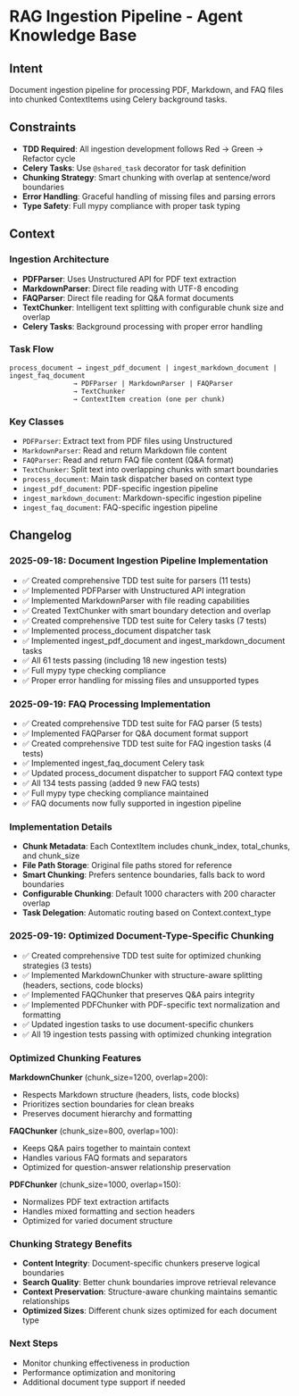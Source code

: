 # RAG Ingestion Pipeline - Agent Knowledge Base

## Intent

Document ingestion pipeline for processing PDF, Markdown, and FAQ files into chunked ContextItems using Celery background tasks.

## Constraints

- **TDD Required**: All ingestion development follows Red → Green → Refactor cycle
- **Celery Tasks**: Use `@shared_task` decorator for task definition
- **Chunking Strategy**: Smart chunking with overlap at sentence/word boundaries
- **Error Handling**: Graceful handling of missing files and parsing errors
- **Type Safety**: Full mypy compliance with proper task typing

## Context

### Ingestion Architecture

- **PDFParser**: Uses Unstructured API for PDF text extraction
- **MarkdownParser**: Direct file reading with UTF-8 encoding
- **FAQParser**: Direct file reading for Q&A format documents
- **TextChunker**: Intelligent text splitting with configurable chunk size and overlap
- **Celery Tasks**: Background processing with proper error handling

### Task Flow

```
process_document → ingest_pdf_document | ingest_markdown_document | ingest_faq_document
                → PDFParser | MarkdownParser | FAQParser
                → TextChunker
                → ContextItem creation (one per chunk)
```

### Key Classes

- `PDFParser`: Extract text from PDF files using Unstructured
- `MarkdownParser`: Read and return Markdown file content
- `FAQParser`: Read and return FAQ file content (Q&A format)
- `TextChunker`: Split text into overlapping chunks with smart boundaries
- `process_document`: Main task dispatcher based on context type
- `ingest_pdf_document`: PDF-specific ingestion pipeline
- `ingest_markdown_document`: Markdown-specific ingestion pipeline
- `ingest_faq_document`: FAQ-specific ingestion pipeline

## Changelog

### 2025-09-18: Document Ingestion Pipeline Implementation

- ✅ Created comprehensive TDD test suite for parsers (11 tests)
- ✅ Implemented PDFParser with Unstructured API integration
- ✅ Implemented MarkdownParser with file reading capabilities
- ✅ Created TextChunker with smart boundary detection and overlap
- ✅ Created comprehensive TDD test suite for Celery tasks (7 tests)
- ✅ Implemented process_document dispatcher task
- ✅ Implemented ingest_pdf_document and ingest_markdown_document tasks
- ✅ All 61 tests passing (including 18 new ingestion tests)
- ✅ Full mypy type checking compliance
- ✅ Proper error handling for missing files and unsupported types

### 2025-09-19: FAQ Processing Implementation

- ✅ Created comprehensive TDD test suite for FAQ parser (5 tests)
- ✅ Implemented FAQParser for Q&A document format support
- ✅ Created comprehensive TDD test suite for FAQ ingestion tasks (4 tests)
- ✅ Implemented ingest_faq_document Celery task
- ✅ Updated process_document dispatcher to support FAQ context type
- ✅ All 134 tests passing (added 9 new FAQ tests)
- ✅ Full mypy type checking compliance maintained
- ✅ FAQ documents now fully supported in ingestion pipeline

### Implementation Details

- **Chunk Metadata**: Each ContextItem includes chunk_index, total_chunks, and chunk_size
- **File Path Storage**: Original file paths stored for reference
- **Smart Chunking**: Prefers sentence boundaries, falls back to word boundaries
- **Configurable Chunking**: Default 1000 characters with 200 character overlap
- **Task Delegation**: Automatic routing based on Context.context_type

### 2025-09-19: Optimized Document-Type-Specific Chunking

- ✅ Created comprehensive TDD test suite for optimized chunking strategies (3 tests)
- ✅ Implemented MarkdownChunker with structure-aware splitting (headers, sections, code blocks)
- ✅ Implemented FAQChunker that preserves Q&A pairs integrity
- ✅ Implemented PDFChunker with PDF-specific text normalization and formatting
- ✅ Updated ingestion tasks to use document-specific chunkers
- ✅ All 19 ingestion tests passing with optimized chunking integration

### Optimized Chunking Features

**MarkdownChunker** (chunk_size=1200, overlap=200):
- Respects Markdown structure (headers, lists, code blocks)
- Prioritizes section boundaries for clean breaks
- Preserves document hierarchy and formatting

**FAQChunker** (chunk_size=800, overlap=100):
- Keeps Q&A pairs together to maintain context
- Handles various FAQ formats and separators
- Optimized for question-answer relationship preservation

**PDFChunker** (chunk_size=1000, overlap=150):
- Normalizes PDF text extraction artifacts
- Handles mixed formatting and section headers
- Optimized for varied document structure

### Chunking Strategy Benefits

- **Content Integrity**: Document-specific chunkers preserve logical boundaries
- **Search Quality**: Better chunk boundaries improve retrieval relevance
- **Context Preservation**: Structure-aware chunking maintains semantic relationships
- **Optimized Sizes**: Different chunk sizes optimized for each document type

### Next Steps

- Monitor chunking effectiveness in production
- Performance optimization and monitoring
- Additional document type support if needed
